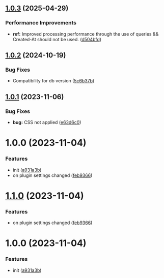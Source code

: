 ## [1.0.3](https://github.com/YU000jp/logseq-plugin-show-page-date/compare/v1.0.2...v1.0.3) (2025-04-29)


### Performance Improvements

* **ref:** Improved processing performance through the use of queries && Created-At should not be used. ([d504bfd](https://github.com/YU000jp/logseq-plugin-show-page-date/commit/d504bfd37252a651f58be6767c23bdd91d8e90f1))

## [1.0.2](https://github.com/YU000jp/logseq-plugin-show-page-date/compare/v1.0.1...v1.0.2) (2024-10-19)


### Bug Fixes

* Compatibility for db version ([5c6b37b](https://github.com/YU000jp/logseq-plugin-show-page-date/commit/5c6b37b3415e0dce1a30d94a79ad26d7abc3cc8e))

## [1.0.1](https://github.com/YU000jp/logseq-plugin-show-page-date/compare/v1.0.0...v1.0.1) (2023-11-06)


### Bug Fixes

* **bug:** CSS not applied ([e63d6c0](https://github.com/YU000jp/logseq-plugin-show-page-date/commit/e63d6c0373b49df63a858aa7c253c28bd0efc109))

# 1.0.0 (2023-11-04)


### Features

* init ([a931a3b](https://github.com/YU000jp/logseq-plugin-show-page-date/commit/a931a3bf672a40697113427026a1f252ab4f17b4))
* on plugin settings changed ([feb9366](https://github.com/YU000jp/logseq-plugin-show-page-date/commit/feb9366d23ff275a89165c7aed7b2b6bd509f68f))

# [1.1.0](https://github.com/YU000jp/logseq-plugin-show-page-date/compare/v1.0.0...v1.1.0) (2023-11-04)


### Features

* on plugin settings changed ([feb9366](https://github.com/YU000jp/logseq-plugin-show-page-date/commit/feb9366d23ff275a89165c7aed7b2b6bd509f68f))

# 1.0.0 (2023-11-04)


### Features

* init ([a931a3b](https://github.com/YU000jp/logseq-plugin-show-page-date/commit/a931a3bf672a40697113427026a1f252ab4f17b4))
